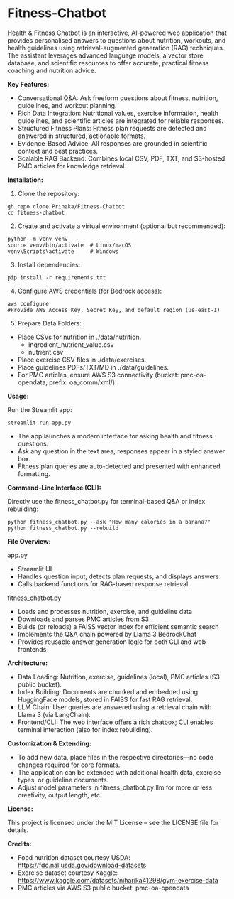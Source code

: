# Fitness-Chatbot

Health & Fitness Chatbot is an interactive, AI-powered web application that provides personalised answers to questions about nutrition, workouts, and health guidelines using retrieval-augmented generation (RAG) techniques. The assistant leverages advanced language models, a vector store database, and scientific resources to offer accurate, practical fitness coaching and nutrition advice.

**Key Features:**
* Conversational Q&A: Ask freeform questions about fitness, nutrition, guidelines, and workout planning.
* Rich Data Integration: Nutritional values, exercise information, health guidelines, and scientific articles are integrated for reliable responses.
* Structured Fitness Plans: Fitness plan requests are detected and answered in structured, actionable formats.
* Evidence-Based Advice: All responses are grounded in scientific context and best practices.
* Scalable RAG Backend: Combines local CSV, PDF, TXT, and S3-hosted PMC articles for knowledge retrieval.

**Installation:**

1. Clone the repository:
```
gh repo clone Prinaka/Fitness-Chatbot
cd fitness-chatbot
```

2. Create and activate a virtual environment (optional but recommended):
```
python -m venv venv
source venv/bin/activate  # Linux/macOS
venv\Scripts\activate     # Windows
```
3. Install dependencies:
```
pip install -r requirements.txt
```
4. Configure AWS credentials (for Bedrock access):
```
aws configure
#Provide AWS Access Key, Secret Key, and default region (us-east-1)
```
5. Prepare Data Folders:
* Place CSVs for nutrition in ./data/nutrition.
  - ingredient_nutrient_value.csv
  - nutrient.csv
* Place exercise CSV files in ./data/exercises.
* Place guidelines PDFs/TXT/MD in ./data/guidelines.
* For PMC articles, ensure AWS S3 connectivity (bucket: pmc-oa-opendata, prefix: oa_comm/xml/).

**Usage:**

Run the Streamlit app:
```
streamlit run app.py
```
* The app launches a modern interface for asking health and fitness questions.
* Ask any question in the text area; responses appear in a styled answer box.
* Fitness plan queries are auto-detected and presented with enhanced formatting.

**Command-Line Interface (CLI):**

Directly use the fitness_chatbot.py for terminal-based Q&A or index rebuilding:
```
python fitness_chatbot.py --ask "How many calories in a banana?"
python fitness_chatbot.py --rebuild
```

**File Overview:**

app.py

* Streamlit UI
* Handles question input, detects plan requests, and displays answers
* Calls backend functions for RAG-based response retrieval

fitness_chatbot.py
* Loads and processes nutrition, exercise, and guideline data
* Downloads and parses PMC articles from S3
* Builds (or reloads) a FAISS vector index for efficient semantic search
* Implements the Q&A chain powered by Llama 3 BedrockChat
* Provides reusable answer generation logic for both CLI and web frontends

**Architecture:**

* Data Loading: Nutrition, exercise, guidelines (local), PMC articles (S3 public bucket).
* Index Building: Documents are chunked and embedded using HuggingFace models, stored in FAISS for fast RAG retrieval.
* LLM Chain: User queries are answered using a retrieval chain with Llama 3 (via LangChain).
* Frontend/CLI: The web interface offers a rich chatbox; CLI enables terminal interaction (also for index rebuilding).

**Customization & Extending:**

* To add new data, place files in the respective directories—no code changes required for core formats.
* The application can be extended with additional health data, exercise types, or guideline documents.
* Adjust model parameters in fitness_chatbot.py:llm for more or less creativity, output length, etc.

**License:**

This project is licensed under the MIT License – see the LICENSE file for details.

**Credits:**

* Food nutrition dataset courtesy USDA: https://fdc.nal.usda.gov/download-datasets
* Exercise dataset courtesy Kaggle: https://www.kaggle.com/datasets/niharika41298/gym-exercise-data
* PMC articles via AWS S3 public bucket: pmc-oa-opendata
